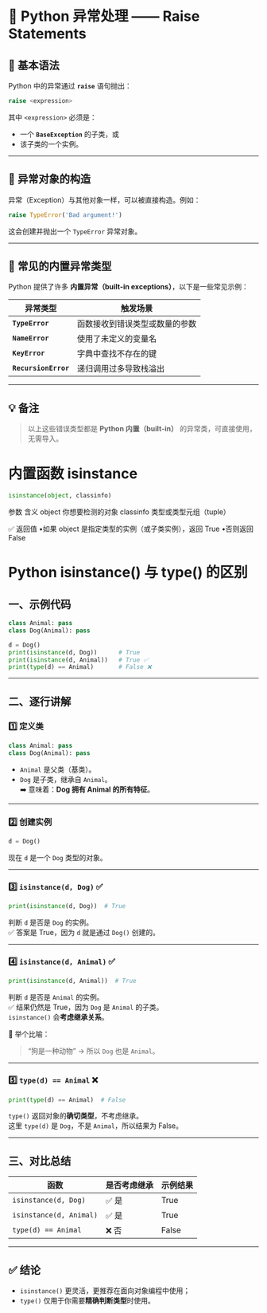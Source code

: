 # 📘 Python 异常处理 —— Raise Statements

## 🔹 基本语法

Python 中的异常通过 **`raise`** 语句抛出：

```python
raise <expression>
```

其中 `<expression>` 必须是：
- 一个 **`BaseException`** 的子类，或  
- 该子类的一个实例。

---

## 🔹 异常对象的构造

异常（Exception）与其他对象一样，可以被直接构造。例如：

```python
raise TypeError('Bad argument!')
```

这会创建并抛出一个 `TypeError` 异常对象。

---

## 🔹 常见的内置异常类型

Python 提供了许多 **内置异常（built-in exceptions）**，以下是一些常见示例：

| 异常类型 | 触发场景 |
|-----------|-----------|
| **`TypeError`** | 函数接收到错误类型或数量的参数 |
| **`NameError`** | 使用了未定义的变量名 |
| **`KeyError`** | 字典中查找不存在的键 |
| **`RecursionError`** | 递归调用过多导致栈溢出 |

---

## 💡 备注
> 以上这些错误类型都是 **Python 内置（built-in）** 的异常类，可直接使用，无需导入。


# 内置函数 isinstance

```python
isinstance(object, classinfo)
```
参数         含义
object     你想要检测的对象
classinfo  类型或类型元组（tuple）

✅ 返回值
•如果 object 是指定类型的实例（或子类实例），返回 True
•否则返回 False

# Python isinstance() 与 type() 的区别

## 一、示例代码

```python
class Animal: pass
class Dog(Animal): pass

d = Dog()
print(isinstance(d, Dog))      # True
print(isinstance(d, Animal))   # True ✅
print(type(d) == Animal)       # False ❌
```

---

## 二、逐行讲解

### 1️⃣ 定义类

```python
class Animal: pass
class Dog(Animal): pass
```
- `Animal` 是父类（基类）。  
- `Dog` 是子类，继承自 `Animal`。  
➡️ 意味着：**Dog 拥有 Animal 的所有特征**。

---

### 2️⃣ 创建实例

```python
d = Dog()
```
现在 `d` 是一个 `Dog` 类型的对象。

---

### 3️⃣ `isinstance(d, Dog)` ✅

```python
print(isinstance(d, Dog))  # True
```
判断 `d` 是否是 `Dog` 的实例。  
✅ 答案是 True，因为 `d` 就是通过 `Dog()` 创建的。

---

### 4️⃣ `isinstance(d, Animal)` ✅

```python
print(isinstance(d, Animal))  # True
```
判断 `d` 是否是 `Animal` 的实例。  
✅ 结果仍然是 True，因为 `Dog` 是 `Animal` 的子类。  
`isinstance()` 会**考虑继承关系**。

📘 举个比喻：  
> “狗是一种动物” → 所以 `Dog` 也是 `Animal`。

---

### 5️⃣ `type(d) == Animal` ❌

```python
print(type(d) == Animal)  # False
```
`type()` 返回对象的**确切类型**，不考虑继承。  
这里 `type(d)` 是 `Dog`，不是 `Animal`，所以结果为 False。

---

## 三、对比总结

| 函数 | 是否考虑继承 | 示例结果 |
|------|---------------|-----------|
| `isinstance(d, Dog)` | ✅ 是 | True |
| `isinstance(d, Animal)` | ✅ 是 | True |
| `type(d) == Animal` | ❌ 否 | False |

---

## ✅ 结论

- `isinstance()` 更灵活，更推荐在面向对象编程中使用；  
- `type()` 仅用于你需要**精确判断类型**时使用。
